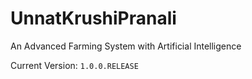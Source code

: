 # UnnatKrushiPranali
An Advanced Farming System with Artificial Intelligence

Current Version: `1.0.0.RELEASE`
